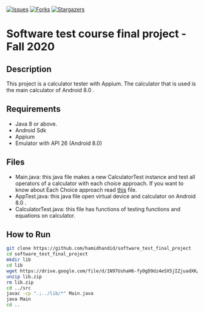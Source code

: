 [![Issues][issues-shield]][issues-url]
[![Forks][forks-shield]][forks-url]
[![Stargazers][stars-shield]][stars-url]

# Software test course final project - Fall 2020

## Description
This project is a calculator tester with Appium. The calculator that is used is the main calculator of Android 8.0 .

## Requirements
* Java 8 or above.
* Android Sdk
* Appium
* Emulator with API 26 (Android 8.0)

## Files
* Main.java: this java file makes a new CalculatorTest instance and test all operators of a calculator with each choice approach.
If you want to know about Each Choice approach read [this](https://www.google.com/url?sa=t&rct=j&q=&esrc=s&source=web&cd=&ved=2ahUKEwi03uv3rI3vAhUI8hQKHXPRBisQFjAAegQIBBAD&url=https%3A%2F%2Fwww.cs.montana.edu%2Fcourses%2Fse422%2FcurrentLectures%2FCh4.pdf&usg=AOvVaw2Jz1ldDyq6m9PEQ00zQUuS) file.
* AppTest.java: this java file open virtual device and calculator on Android 8.0 .
* CalculatorTest.java: this file has functions of testing functions and equations on calculator.

## How to Run

```bash
git clone https://github.com/hamidhandid/software_test_final_project
cd software_test_final_project
mkdir lib
cd lib
wget https://drive.google.com/file/d/1N97UshaH6-fyOgD9dz4eSX5jIZjuadXK/view?usp=sharing
unzip lib.zip
rm lib.zip
cd ../src
javac -cp ".;../lib/*" Main.java
java Main
cd ..
```

[issues-shield]: https://img.shields.io/github/issues/hamidhandid/software_test_final_project
[issues-url]: https://github.com/hamidhandid/software_test_final_project/issues
[forks-shield]: https://img.shields.io/github/forks/hamidhandid/software_test_final_project
[forks-url]: https://github.com/hamidhandid/software_test_final_project/network/members
[stars-shield]: https://img.shields.io/github/stars/hamidhandid/software_test_final_project
[stars-url]: https://github.com/hamidhandid/software_test_final_project/stargazers
